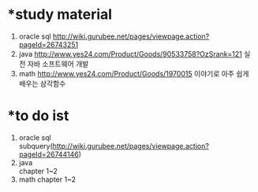*study material
=============
1. oracle sql 
http://wiki.gurubee.net/pages/viewpage.action?pageId=26743251
2. java
http://www.yes24.com/Product/Goods/90533758?OzSrank=121
실전 자바 소프트웨어 개발
3. math
http://www.yes24.com/Product/Goods/1970015
이야기로 아주 쉽게 배우는 삼각함수

*to do ist
=============
1. oracle sql   
  subquery(http://wiki.gurubee.net/pages/viewpage.action?pageId=26744146)   
3. java   
  chapter 1~2   
4. math 
  chapter 1~2   
